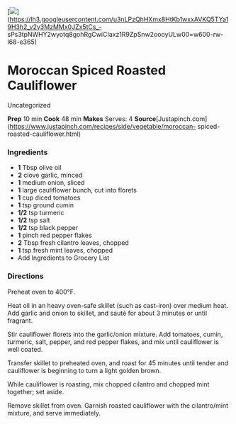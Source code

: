 ﻿

[![](../Images/14719dbb-7804-4216-8b09-32d6db7d120a.jpg)](https://lh3.googleusercontent.com/u3nLPzQhHXmx8HtKb1wxxAVKQ5TYa19H3h2_v2y3MzMMx0JZx5tCs_-
sPs3tpNWHY2wyotq8gohRgCwiCIaxz1R9ZpSnw2oooyULw00=w600-rw-l68-e365)

#  Moroccan Spiced Roasted Cauliflower

Uncategorized

 **Prep** 10 min **Cook** 48 min **Makes** Serves: 4
**Source**[Justapinch.com](https://www.justapinch.com/recipes/side/vegetable/moroccan-
spiced-roasted-cauliflower.html)

###  Ingredients

  * **1** Tbsp olive oil
  *  **2** clove garlic, minced
  *  **1** medium onion, sliced
  *  **1** large cauliflower bunch, cut into florets
  *  **1** cup diced tomatoes
  *  **1** tsp ground cumin
  *  **1/2** tsp turmeric
  *  **1/2** tsp salt
  *  **1/2** tsp black pepper
  *  **1** pinch red pepper flakes
  *  **2** Tbsp fresh cilantro leaves, chopped
  *  **1** tsp fresh mint leaves, chopped
  * Add Ingredients to Grocery List

###  Directions

Preheat oven to 400°F.

Heat oil in an heavy oven-safe skillet (such as cast-iron) over medium heat.
Add garlic and onion to skillet, and sauté for about 3 minutes or until
fragrant.

Stir cauliflower florets into the garlic/onion mixture. Add tomatoes, cumin,
turmeric, salt, pepper, and red pepper flakes, and mix until cauliflower is
well coated.

Transfer skillet to preheated oven, and roast for 45 minutes until tender and
cauliflower is beginning to turn a light golden brown.

While cauliflower is roasting, mix chopped cilantro and chopped mint together;
set aside.

Remove skillet from oven. Garnish roasted cauliflower with the cilantro/mint
mixture, and serve immediately.

